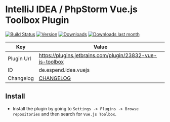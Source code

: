 IntelliJ IDEA / PhpStorm Vue.js Toolbox Plugin
========================

[![Build Status](https://github.com/Haehnchen/idea-vuejs-plugin/actions/workflows/gradle.yml/badge.svg?branch=master)](https://github.com/Haehnchen/idea-vuejs-plugin/actions/workflows/gradle.yml)
[![Version](http://phpstorm.espend.de/badge/23832/version)](https://plugins.jetbrains.com/plugin/23832)
[![Downloads](http://phpstorm.espend.de/badge/23832/downloads)](https://plugins.jetbrains.com/plugin/23832)
[![Downloads last month](http://phpstorm.espend.de/badge/23832/last-month)](https://plugins.jetbrains.com/plugin/23832)

| Key        | Value                                                     |
|------------|-----------------------------------------------------------|
| Plugin Url | https://plugins.jetbrains.com/plugin/23832-vue-js-toolbox |
| ID         | de.espend.idea.vuejs                                      |
| Changelog  | [CHANGELOG](CHANGELOG.md)                                 |

Install
---------------------

* Install the plugin by going to `Settings -> Plugins -> Browse repositories` and then search for `Vue.js Toolbox`.
